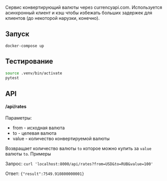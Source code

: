
Сервис конвертирующий валюты через currencyapi.com. Используется асинхронный клиент и кэш чтобы избежать больших задержек для клиентов (до некоторой нарузки, конечно).

## Запуск

`docker-compose up`

## Тестирование

```sh
source .venv/bin/activate
pytest
```

## API

#### /api/rates
Параметры:
* from - исходная валюта
* to - целевая валюта
* value - количество конвертируемой валюты

Возвращает количество валюты `to` которое можно купить за `value` валюты `to`. Примеры

Запрос:
`curl 'localhost:8000/api/rates?from=USD&to=RUB&value=100'`

Ответ:
`{"result":7549.910800000001}`